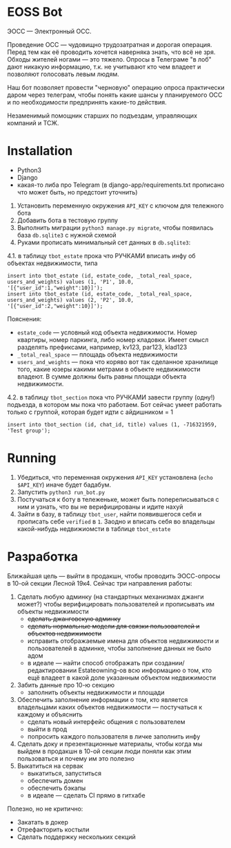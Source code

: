 # EOSS Bot

ЭОСС — Электронный ОСС.

Проведение ОСС — чудовищно трудозатратная и дорогая операция. Перед тем как её проводить хочется наверняка знать, что всё не зря. Обходы жителей ногами — это тяжело. Опросы в Телеграме "в лоб" дают никакую информацию, т.к. не учитывают кто чем владеет и позволяют голосовать левым людям.

Наш бот позволяет провести "черновую" операцию опроса практически даром через телеграм, чтобы понять какие шансы у планируемого ОСС и по необходимости предпринять какие-то действия.

Незаменимый помощник старших по подъездам, управляющих компаний и ТСЖ.

# Installation

- Python3
- Django
- какая-то либа про Telegram (в django-app/requirements.txt прописано что может быть, но предстоит уточнить)

1. Установить переменную окружения `API_KEY` с ключом для тележного бота
2. Добавить бота в тестовую группу
3. Выполнить миграции `python3 manage.py migrate`, чтобы появилась база `db.sqlite3` с нужной схемой
4. Руками прописать минимальный сет данных в `db.sqlite3`:

4.1. в таблицу `tbot_estate` прока что РУЧКАМИ вписать инфу об объектах недвижимости, типа

```sqlite-sql
insert into tbot_estate (id, estate_code, _total_real_space, users_and_weights) values (1, 'P1', 10.0, '[{"user_id":1,"weight":10}]');
insert into tbot_estate (id, estate_code, _total_real_space, users_and_weights) values (2, 'P2', 10.0, '[{"user_id":2,"weight":10}]');
```

Пояснения:
- `estate_code` — условный код объекта недвижимости. Номер квартиры, номер паркинга, либо номер кладовки. Имеет смысл разделять префиксами, например, kv123, par123, klad123
- `_total_real_space` — площадь объекта недвижимости
- `users_and_weights` — пока что коряво вот так сделанное хранилище того, какие юзеры какими метрами в объекте недвижимости владеют. В сумме должны быть равны площади объекта недвижимости.

4.2. в таблицу `tbot_section` пока что РУЧКАМИ завести группу (одну!) подъезда, в котором мы пока что работаем. Бот сейчас умеет работать только с группой, которая будет идти с айдишником = 1

```sqlite-sql
insert into tbot_section (id, chat_id, title) values (1, -716321959, 'Test group');
```

# Running

1. Убедиться, что переменная окружения `API_KEY` установлена (`echo $API_KEY`) иначе будет бадабум.
2. Запустить `python3 run_bot.py`
3. Постучаться к боту в тележеньке, может быть попереписываться с ним и узнать, что вы не верифицированы и идите нахуй
4. Зайти в базу, в таблицу `tbot_user`, найти появившегося себя и прописать себе `verified` в `1`. Заодно и вписать себя во владельцы какой-нибудь недвижиомсти в таблице `tbot_estate`

# Разработка

Ближайшая цель — выйти в продакшн, чтобы проводить ЭОСС-опросы в 10-ой секции Лесной 19к4. Сейчас три направления работы:

1. Сделать любую админку (на стандартных механизмах джанги может?) чтобы верифицировать пользователей и прописывать им объекты недвижимости
    - ~~сделать джанговскую админку~~
    - ~~сделать нормальные модели для связки пользователей и объектов недвижимости~~
    - исправить отображаемые имена для объектов недвижимости и пользователей в админке, чтобы заполнение данных не было адом
    - в идеале — найти способ отображать при создании/редактировании Estateowning-ов всю информацию о том, кто ещё владеет в какой доле указанным объектом недвижимости
2. Забить данные про 10-ю секцию
    - заполнить объекты недвижимости и площади
3. Обеспечить заполнение информации о том, кто является владельцами каких объектов недвижимости — постучаться к каждому и объяснить
    - сделать новый интерфейс общения с пользователем
    - выйти в прод
    - попросить каждого пользователя в личке заполнить инфу
4. Сделать доку и презентационные материалы, чтобы когда мы выйдем в продакшн в 10-ой секции люди поняли как этим пользоваться и почему им это полезно
5. Выкатиться на сервак
    - выкатиться, запуститься
    - обеспечить домен
    - обеспечить бэкапы
    - в идеале — сделать CI прямо в гитхабе

Полезно, но не критично:

- Закатать в докер
- Отрефакторить костыли
- Сделать поддержку нескольких секций
